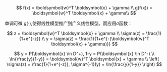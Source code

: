 $$
f(x) = \boldsymbol{w}^T \boldsymbol{x} + \gamma \\
g(f(x)) = \boldsymbol{w}^T \boldsymbol{x} + \gamma\\
$$

单调可微 $g(\cdot)$,使得线性模型推广到广义线性模型。而应用$\sigma$函数：

$$
z = \boldsymbol{w}^T \boldsymbol{x} + \gamma \\
\sigma(z) = \frac{1}{1+e^{-z}} \\
y = \sigma(z) = \frac{1}{1+e^{-(\boldsymbol{w}^T \boldsymbol{x} + \gamma)}}
$$

$$
y = P(\boldsymbol{x} \in D^+), 
1-y = P(\boldsymbol{x} \in D^-) \\
\ln{\frac{y}{1-y}} = \boldsymbol{w}^T \boldsymbol{x} + \gamma  \\
\left( \sigma(z) = \frac{1}{1+e^{-z}},  \sigma^{-1}(y) = \ln{\frac{y}{1-y}}  \right)
$$


